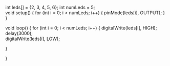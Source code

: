 int leds[] = {2, 3, 4, 5, 6}; 
int numLeds = 5;              
void setup() {
  for (int i = 0; i < numLeds; i++) {
    pinMode(leds[i], OUTPUT);
  }
}

void loop() {
  for (int i = 0; i < numLeds; i++) {
    digitalWrite(leds[i], HIGH); 
    delay(3000);                 
    digitalWrite(leds[i], LOW);  

  }
  
}
